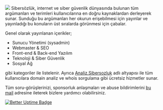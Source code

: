 ![](https://i.ibb.co/gz2WJrx/20220417-011804.png)
Sibersözlük, internet ve siber güvenlik dünyasında bulunan tüm argümanları ve terimleri kullanıcılarına en doğru kaynaklardan derleyerek sunar. Sunduğu bu argümanları her okurun erişebilmesi için yayınlar ve yayınladığı bu konuların üst sıralarda görünmesi için çabalar.

Genel olarak yayınlanan içerikler;
- Sunucu Yönetimi (sysadmin)
- Webmaster & SEO
- Front-end & Back-end Yazılım
- Teknoloji & Siber Güvenlik
- Sosyal Ağ

gibi kategoriler ile listelenir. Ayrıca [Analiz.Sibersozluk](https://analiz.sibersozluk.net) adlı altyapısı ile tüm kullanıcılara domain analiz ve whois sorgulama gibi ücretsiz hizmetler sunar.

Tüm soru-görüşlerinizi, sponsorluk anlaşmaları ve abuse bildirimlerini [bu mail](https://sibersozluk.net/iletisim) adresine ileterek bizlere yardımcı olabilirsiniz.

[![Better Uptime Badge](https://betteruptime.com/status-badges/v1/monitor/cjsi.svg)](https://betteruptime.com/?utm_source=status_badge)
